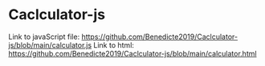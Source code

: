 # Caclculator-js

Link to javaScript file: https://github.com/Benedicte2019/Caclculator-js/blob/main/calculator.js
Link to html: https://github.com/Benedicte2019/Caclculator-js/blob/main/calculator.html
